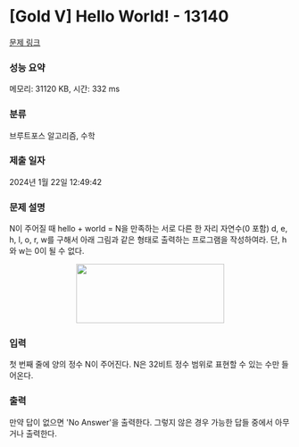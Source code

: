 # [Gold V] Hello World! - 13140 

[문제 링크](https://www.acmicpc.net/problem/13140) 

### 성능 요약

메모리: 31120 KB, 시간: 332 ms

### 분류

브루트포스 알고리즘, 수학

### 제출 일자

2024년 1월 22일 12:49:42

### 문제 설명

<p>N이 주어질 때 hello + world = N을 만족하는 서로 다른 한 자리 자연수(0 포함) d, e, h, l, o, r, w를 구해서 아래 그림과 같은 형태로 출력하는 프로그램을 작성하여라. 단, h와 w는 0이 될 수 없다.</p>

<p style="text-align:center"><img alt="" src="https://onlinejudgeimages.s3-ap-northeast-1.amazonaws.com/problem/13140/H_term.png" style="height:106px; width:265px"></p>

### 입력 

 <p>첫 번째 줄에 양의 정수 N이 주어진다. N은 32비트 정수 범위로 표현할 수 있는 수만 들어온다.</p>

### 출력 

 <p>만약 답이 없으면 'No Answer'을 출력한다. 그렇지 않은 경우 가능한 답들 중에서 아무거나 출력한다.</p>


